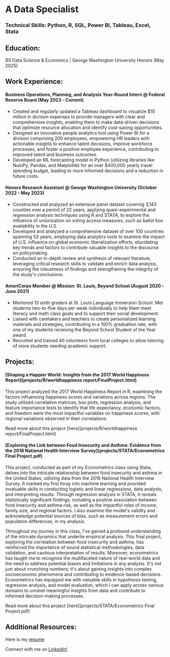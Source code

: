 # A Data Specialist

### Technical Skills: Python, R, SQL, Power BI, Tableau, Excel, Stata

## Education:

BS Data Science & Economics | George Washington University Honors (May 2025)

## Work Experience:

#### Business Operations, Planning, and Analysis Year-Round Intern @ Federal Reserve Board (May 2023 - Current)
- Created and regularly updated a Tableau dashboard to visualize $10 million in division expenses to provide managers with clear and comprehensive insights, enabling them to make data-driven decisions that optimize resource allocation and identify cost-saving opportunities.
- Designed an innovative people analytics tool using Power BI for a division comprising 200 employees, empowering HR leaders with actionable insights to enhance talent decisions, improve workforce processes, and foster a positive employee experience, contributing to improved talent and business outcomes.
- Developed an ML forecasting model in Python (utilizing libraries like NumPy, Pandas, and Matplotlib) for an over $400,000 yearly travel spending budget, leading to more informed decisions and a reduction in future costs.

#### Honors Research Assistant @ George Washington University (October 2022 - May 2023)
- Constructed and analyzed an extensive panel dataset covering 3,143 counties over a period of 22 years, applying quasi-experimental and regression analysis techniques using R and STATA, to explore the influence of unionization on voting access measures, such as ballot box availability in the U.S.
- Developed and analyzed a comprehensive dataset of over 100 countries spanning 53 years, employing data analytics tools to examine the impact of U.S. influence on global economic liberalization efforts, elucidating key trends and factors to contribute valuable insights to the discourse on policymaking.
- Conducted an in-depth review and synthesis of relevant literature, leveraging critical research skills to validate and enrich data analysis, ensuring the robustness of findings and strengthening the integrity of the study's conclusions.

#### AmeriCorps Member @ Mission: St. Louis, Beyond School (August 2020 - June 2021)
- Mentored 13 sixth graders at St. Louis Language Immersion School. Met students two-to-five days per week individually to help them meet literacy and math class goals and to support their social development.
- Liaised with caretakers and teachers to create personalized learning materials and strategies, contributing to a 100% graduation rate, with one of my students receiving the Beyond School Student of the Year award.
- Recruited and trained 40 volunteers from local colleges to allow tutoring of more students needing academic support.



## Projects:

#### [Shaping a Happier World: Insights from the 2017 World Happiness Report](projects/R/worldhappiness report/FinalProject.html)
This project analyzed the 2017 World Happiness Report in R, examining the factors influencing happiness scores and variations across regions. The study utilized correlation matrices, box plots, regression analysis, and feature importance tests to identify that life expectancy, economic factors, and freedom were the most impactful variables on happiness scores, with regional variations observed in their correlations.

Read more about this project [here](projects/R/worldhappiness report/FinalProject.html)


#### [Exploring the Link between Food Insecurity and Asthma: Evidence from the 2018 National Health Interview Survey](projects/STATA/Econometrics Final Project.pdf)
This project, conducted as part of my Econometrics class using Stata, delves into the intricate relationship between food insecurity and asthma in the United States, utilizing data from the 2018 National Health Interview Survey. It marked my first foray into machine learning and provided invaluable skills in conducting logistic and linear regressions, data analysis, and interpreting results. Through regression analysis in STATA, it reveals statistically significant findings, including a positive association between food insecurity and asthma risk, as well as the impactful roles of income, family size, and regional factors. I also examine the model's validity and acknowledge potential sources of bias, such as measurement errors and population differences, in my analysis.

Throughout my journey in this class, I've gained a profound understanding of the intricate dynamics that underlie empirical analysis. This final project, exploring the correlation between food insecurity and asthma, has reinforced the importance of sound statistical methodologies, data validation, and cautious interpretation of results. Moreover, econometrics has taught me to recognize the multifaceted nature of real-world data and the need to address potential biases and limitations in any analysis. It's not just about crunching numbers; it's about gaining insights into complex socioeconomic phenomena and contributing to evidence-based decisions. Econometrics has equipped me with valuable skills in hypothesis testing, regression analysis, and model evaluation, which I can apply across various domains to unravel meaningful insights from data and contribute to informed decision-making processes.

Read more about this project [here](projects/STATA/Econometrics Final Project.pdf)

## Additional Resources:

Here is my [resume](resume/rohanaroraresume103123.pdf)

Connect with me on [LinkedIn!](https://www.linkedin.com/in/rohanwarora/)

